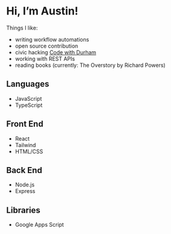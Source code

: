 # Hi, I’m Austin!

Things I like:
- writing workflow automations
- open source contribution
- civic hacking [Code with Durham](https://www.codefordurham.com/)
- working with REST APIs
- reading books (currently: The Overstory by Richard Powers)

## Languages
- JavaScript
- TypeScript

## Front End
- React
- Tailwind
- HTML/CSS

## Back End
- Node.js
- Express

## Libraries
- Google Apps Script



<!---
austin-bagwell/austin-bagwell is a ✨ special ✨ repository because its `README.md` (this file) appears on your GitHub profile.
You can click the Preview link to take a look at your changes.
--->
